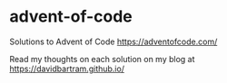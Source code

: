 # advent-of-code
Solutions to Advent of Code https://adventofcode.com/

Read my thoughts on each solution on my blog at https://davidbartram.github.io/
